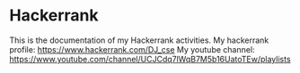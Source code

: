 # Hackerrank
This is the documentation of my Hackerrank activities.
My hackerrank profile: https://www.hackerrank.com/DJ_cse
My youtube channel: https://www.youtube.com/channel/UCJCdq7lWqB7M5b16UatoTEw/playlists
